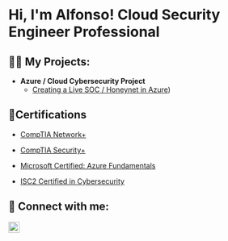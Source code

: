 <h1>Hi, I'm Alfonso! Cloud Security Engineer Professional</h1>

<h2>👨‍💻 My Projects:</h2>

- <b>Azure / Cloud Cybersecurity Project</b>
  - [Creating a Live SOC / Honeynet in Azure](https://github.com/alfonsonyc2005/Azure-SOC))


<h2>📄Certifications</h2>

- [CompTIA Network+](https://raw.githubusercontent.com/alfonsonyc2005/alfonsonyc2005/main/network.png)

- [CompTIA Security+](https://github.com/alfonsonyc2005/alfonsonyc2005/assets/141835414/2a470ed5-8388-48a7-89b4-d10cbd9aa585)
- [Microsoft Certified: Azure Fundamentals](https://github.com/alfonsonyc2005/alfonsonyc2005/assets/141835414/2a470ed5-8388-48a7-89b4-d10cbd9aa585)
- [ISC2 Certified in Cybersecurity](https://github.com/alfonsonyc2005/alfonsonyc2005/assets/141835414/2a470ed5-8388-48a7-89b4-d10cbd9aa585)

<h2> 🤳 Connect with me:</h2>

[<img align="left" alt="AlfonsoPadilla | LinkedIn" width="22px" src="https://cdn.jsdelivr.net/npm/simple-icons@v3/icons/linkedin.svg" />][linkedin]

[linkedin]: https://www.linkedin.com/in/alfonso-padilla-tech9


